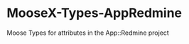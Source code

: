 MooseX-Types-AppRedmine
=======================

Moose Types for attributes in the App::Redmine project